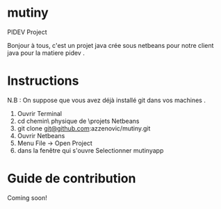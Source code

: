 # mutiny
PIDEV Project

Bonjour à tous, c'est un projet java crée sous netbeans pour notre client java pour la matiere pidev .

# Instructions
N.B : On suppose que vous avez déjà installé git dans vos machines . 
1. Ouvrir Terminal 
2. cd chemin\ physique de \projets Netbeans 
3. git clone git@github.com:azzenovic/mutiny.git 
5. Ouvrir Netbeans 
6. Menu File -> Open Project 
7. dans la fenêtre qui s'ouvre Selectionner mutinyapp
 
 # Guide de contribution

 Coming soon!
